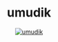 <h1 align="center">umudik</h1>

<p align="center"> <a href="https://github.com/ryo-ma/github-profile-trophy"><img src="https://github-profile-trophy.vercel.app/?username=umudik" alt="umudik" /></a> </p>
